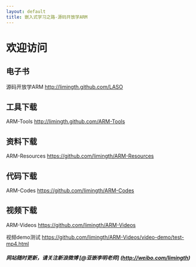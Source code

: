 ```yaml
---
layout: default
title: 嵌入式学习之路-源码开放学ARM
---
```


# 欢迎访问 

## 电子书 
源码开放学ARM		<http://limingth.github.com/LASO> 
	
## 工具下载 
ARM-Tools 		<http://limingth.github.com/ARM-Tools>

## 资料下载 
ARM-Resources 		<https://github.com/limingth/ARM-Resources>

## 代码下载 
ARM-Codes 		<https://github.com/limingth/ARM-Codes>

## 视频下载
ARM-Videos 		<https://github.com/limingth/ARM-Videos>

视频demo测试		<https://github.com/limingth/ARM-Videos/video-demo/test-mp4.html>



##### 网站随时更新，请关注新浪微博 [@亚嵌李明老师] (http://weibo.com/limingth)
